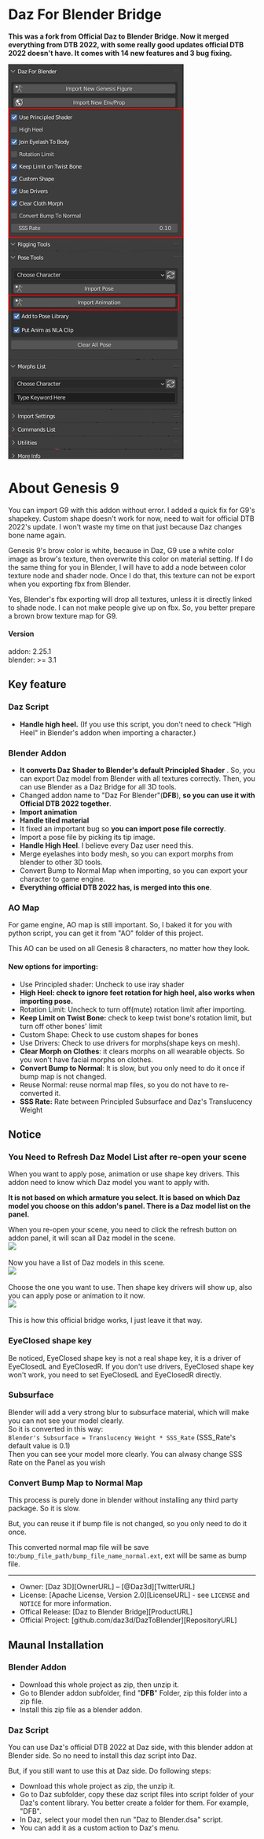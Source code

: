 # Daz For Blender Bridge

**This was a fork from Official Daz to Blender Bridge. Now it merged everything from DTB 2022, with some really good updates official DTB 2022 doesn't have. It comes with 14 new features and 3 bug fixing.**  

![addon](img/addon_screenshot.jpg)

# About Genesis 9
You can import G9 with this addon without error. I added a quick fix for G9's shapekey. Custom shape doesn't work for now, need to wait for official DTB 2022's update. I won't waste my time on that just because Daz changes bone name again.  

Genesis 9's brow color is white, because in Daz, G9 use a white color image as brow's texture, then overwrite this color on material setting. If I do the same thing for you in Blender, I will have to add a node between color texture node and shader node. Once I do that, this texture can not be export when you exporting fbx from Blender.  

Yes, Blender's fbx exporting will drop all textures, unless it is directly linked to shade node. I can not make people give up on fbx. So, you better prepare a brown brow texture map for G9.  


#### Version
addon: 2.25.1   
blender: >= 3.1


## Key feature
### Daz Script
* **Handle high heel.** (If you use this script, you don't need to check "High Heel" in Blender's addon when importing a character.)  

### Blender Addon
* **It converts Daz Shader to Blender's default Principled Shader** . So, you can export Daz model from Blender with all textures correctly. Then, you can use Blender as a Daz Bridge for all 3D tools.    
* Changed addon name to "Daz For Blender"(**DFB**), **so you can use it with Official DTB 2022 together**.
* **Import animation**
* **Handle tiled material**
* It fixed an important bug so **you can import pose file correctly**.
* Import a pose file by picking its tip image.
* **Handle High Heel**. I believe every Daz user need this.
* Merge eyelashes into body mesh, so you can export morphs from blender to other 3D tools.
* Convert Bump to Normal Map when importing, so you can export your character to game engine.
* **Everything official DTB 2022 has, is merged into this one**.

### AO Map
For game engine, AO map is still important. So, I baked it for you with python script, you can get it from "AO" folder of this project.   

This AO can be used on all Genesis 8 characters, no matter how they look.  

#### New options for importing:  
  - Use Principled shader: Uncheck to use iray shader
  - **High Heel: check to ignore feet rotation for high heel, also works when importing pose.**
  - Rotation Limit: Uncheck to turn off(mute) rotation limit after importing. 
  - **Keep Limit on Twist Bone:** check to keep twist bone's rotation limit, but turn off other bones' limit
  - Custom Shape: Check to use custom shapes for bones
  - Use Drivers: Check to use drivers for morphs(shape keys on mesh).
  - **Clear Morph on Clothes**: it clears morphs on all wearable objects. So you won't have facial morphs on clothes.
  - **Convert Bump to Normal**: It is slow, but you only need to do it once if bump map is not changed. 
  - Reuse Normal: reuse normal map files, so you do not have to re-converted it.
  - **SSS Rate:** Rate between Principled Subsurface and Daz's Translucency Weight

## Notice
### You Need to Refresh Daz Model List after re-open your scene
When you want to apply pose, animation or use shape key drivers. This addon need to know which Daz model you want to apply with.  

**It is not based on which armature you select. It is based on which Daz model you choose on this addon's panel. There is a Daz model list on the panel.**  

When you re-open your scene, you need to click the refresh button on addon panel, it will scan all Daz model in the scene.  
![](img/refresh.jpg)  

Now you have a list of Daz models in this scene.  
![](img/list.jpg)  

Choose the one you want to use. Then shape key drivers will show up, also you can apply pose or animation to it now.  
![](img/morphs.jpg)  

This is how this official bridge works, I just leave it that way.  


### EyeClosed shape key
Be noticed, EyeClosed shape key is not a real shape key, it is a driver of EyeClosedL and EyeClosedR. If you don't use drivers, EyeClosed shape key won't work, you need to set EyeClosedL and EyeClosedR directly.  

### Subsurface
Blender will add a very strong blur to subsurface material, which will make you can not see your model clearly.  
So it is converted in this way:  
`Blender's Subsurface = Translucency Weight * SSS_Rate` (SSS_Rate's default value is 0.1)  
Then you can see your model more clearly. You can alwasy change SSS Rate on the Panel as you wish  

### Convert Bump Map to Normal Map
This process is purely done in blender without installing any third party package. So it is slow.  

But, you can reuse it if bump file is not changed, so you only need to do it once.  

This converted normal map file will be save to:`/bump_file_path/bump_file_name_normal.ext`, ext will be same as bump file.  

---
* Owner: [Daz 3D][OwnerURL] – [@Daz3d][TwitterURL]
* License: [Apache License, Version 2.0][LicenseURL] - see ``LICENSE`` and ``NOTICE`` for more information.
* Offical Release: [Daz to Blender Bridge][ProductURL]
* Official Project: [github.com/daz3d/DazToBlender][RepositoryURL]

## Maunal Installation
### Blender Addon
* Download this whole project as zip, then unzip it.
* Go to Blender addon subfolder, find "**DFB**" Folder, zip this folder into a zip file.
* Install this zip file as a blender addon.

### Daz Script
You can use Daz's official DTB 2022 at Daz side, with this blender addon at Blender side. So no need to install this daz script into Daz.  

But, if you still want to use this at Daz side. Do following steps:  
* Download this whole project as zip, the unzip it.
* Go to Daz subfolder, copy these daz script files into script folder of your Daz's content library. You better create a folder for them. For example, "DFB".
* In Daz, select your model then run "Daz to Blender.dsa" script. 
* You can add it as a custom action to Daz's menu.


